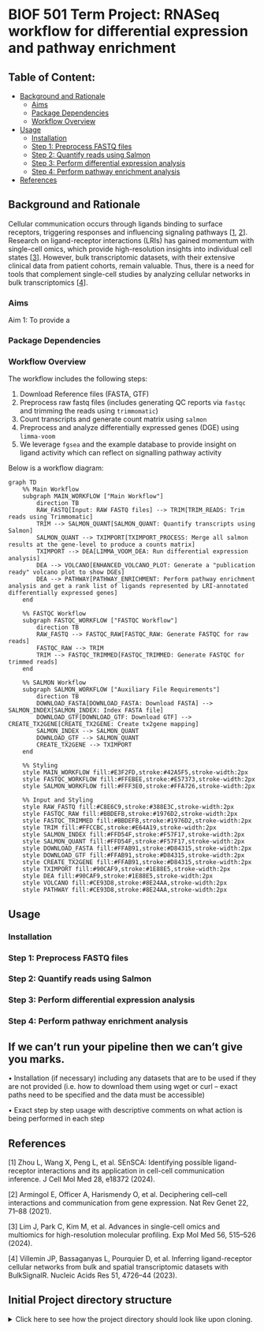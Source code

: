 # BIOF 501 Term Project: RNASeq workflow for differential expression and pathway enrichment 

## Table of Content:
- [Background and Rationale](#background-and-rationale)
    - [Aims](#aims)
    - [Package Dependencies](#package-dependencies)
    - [Workflow Overview](#workflow-overview)
- [Usage](#usage)
    - [Installation](#installation)
    - [Step 1: Preprocess FASTQ files](#step-1-preprocess-fastq-files)
    - [Step 2: Quantify reads using Salmon](#step-2-quantify-reads)
    - [Step 3: Perform differential expression analysis](#step-3-perform-differential-expression-analysis)
    - [Step 4: Perform pathway enrichment analysis](#step-4-perform-pathway-enrichment-analysis)
- [References](#references)

## Background and Rationale
Cellular communication occurs through ligands binding to surface receptors, triggering responses and influencing signaling pathways [[1](#references), [2](#references)]. Research on ligand-receptor interactions (LRIs) has gained momentum with single-cell omics, which provide high-resolution insights into individual cell states [[3](#references)]. However, bulk transcriptomic datasets, with their extensive clinical data from patient cohorts, remain valuable. Thus, there is a need for tools that complement single-cell studies by analyzing cellular networks in bulk transcriptomics [[4](#references)].

### Aims
Aim 1: To provide a 

### Package Dependencies

### Workflow Overview
The workflow includes the following steps:

1. Download Reference files (FASTA, GTF)
2. Preprocess raw fastq files (includes generating QC reports via `fastqc` and trimming the reads using `trimmomatic`)
3. Count transcripts and generate count matrix using `salmon`
4. Preprocess and analyze differentially expressed genes (DGE) using `limma-voom` 
5. We leverage `fgsea` and the example database to provide insight on ligand activity which can reflect on signalling pathway activity

Below is a workflow diagram:

```mermaid
graph TD
    %% Main Workflow
    subgraph MAIN_WORKFLOW ["Main Workflow"]
        direction TB
        RAW_FASTQ[Input: RAW FASTQ files] --> TRIM[TRIM_READS: Trim reads using Trimmomatic]
        TRIM --> SALMON_QUANT[SALMON_QUANT: Quantify transcripts using Salmon]
        SALMON_QUANT --> TXIMPORT[TXIMPORT_PROCESS: Merge all salmon results at the gene-level to produce a counts matrix]
        TXIMPORT --> DEA[LIMMA_VOOM_DEA: Run differential expression analysis]
        DEA --> VOLCANO[ENHANCED_VOLCANO_PLOT: Generate a "publication ready" volcano plot to show DGEs]
        DEA --> PATHWAY[PATHWAY_ENRICHMENT: Perform pathway enrichment analysis and get a rank list of ligands represented by LRI-annotated differentially expressed genes]
    end

    %% FASTQC Workflow
    subgraph FASTQC_WORKFLOW ["FASTQC Workflow"]
        direction TB
        RAW_FASTQ --> FASTQC_RAW[FASTQC_RAW: Generate FASTQC for raw reads] 
        FASTQC_RAW --> TRIM
        TRIM --> FASTQC_TRIMMED[FASTQC_TRIMMED: Generate FASTQC for trimmed reads]
    end

    %% SALMON Workflow
    subgraph SALMON_WORKFLOW ["Auxiliary File Requirements"]
        direction TB
        DOWNLOAD_FASTA[DOWNLOAD_FASTA: Download FASTA] --> SALMON_INDEX[SALMON_INDEX: Index FASTA file]
        DOWNLOAD_GTF[DOWNLOAD_GTF: Download GTF] --> CREATE_TX2GENE[CREATE_TX2GENE: Create tx2gene mapping]
        SALMON_INDEX --> SALMON_QUANT
        DOWNLOAD_GTF --> SALMON_QUANT
        CREATE_TX2GENE --> TXIMPORT
    end

    %% Styling
    style MAIN_WORKFLOW fill:#E3F2FD,stroke:#42A5F5,stroke-width:2px
    style FASTQC_WORKFLOW fill:#FFEBEE,stroke:#E57373,stroke-width:2px
    style SALMON_WORKFLOW fill:#FFF3E0,stroke:#FFA726,stroke-width:2px
    
    %% Input and Styling
    style RAW_FASTQ fill:#C8E6C9,stroke:#388E3C,stroke-width:2px
    style FASTQC_RAW fill:#BBDEFB,stroke:#1976D2,stroke-width:2px
    style FASTQC_TRIMMED fill:#BBDEFB,stroke:#1976D2,stroke-width:2px
    style TRIM fill:#FFCCBC,stroke:#E64A19,stroke-width:2px
    style SALMON_INDEX fill:#FFD54F,stroke:#F57F17,stroke-width:2px
    style SALMON_QUANT fill:#FFD54F,stroke:#F57F17,stroke-width:2px
    style DOWNLOAD_FASTA fill:#FFAB91,stroke:#D84315,stroke-width:2px
    style DOWNLOAD_GTF fill:#FFAB91,stroke:#D84315,stroke-width:2px
    style CREATE_TX2GENE fill:#FFAB91,stroke:#D84315,stroke-width:2px
    style TXIMPORT fill:#90CAF9,stroke:#1E88E5,stroke-width:2px
    style DEA fill:#90CAF9,stroke:#1E88E5,stroke-width:2px
    style VOLCANO fill:#CE93D8,stroke:#8E24AA,stroke-width:2px
    style PATHWAY fill:#CE93D8,stroke:#8E24AA,stroke-width:2px

```
</details>

## Usage
### Installation
### Step 1: Preprocess FASTQ files
### Step 2: Quantify reads using Salmon
### Step 3: Perform differential expression analysis
### Step 4: Perform pathway enrichment analysis

## If we can’t run your pipeline then we can’t give you marks.

• Installation (if necessary) including any datasets that are to be used if they are not provided (i.e. how to download them using wget or curl – exact paths need to be specified and the data must be accessible)

• Exact step by step usage with descriptive comments on what action is being performed in each step

## References

[1] Zhou L, Wang X, Peng L, et al. SEnSCA: Identifying possible ligand-receptor interactions and its application in cell-cell communication inference. J Cell Mol Med 28, e18372 (2024).

[2] Armingol E, Officer A, Harismendy O, et al. Deciphering cell–cell interactions and communication from gene expression. Nat Rev Genet 22, 71–88 (2021).

[3] Lim J, Park C, Kim M, et al. Advances in single-cell omics and multiomics for high-resolution molecular profiling. Exp Mol Med 56, 515–526 (2024).

[4] Villemin JP, Bassaganyas L, Pourquier D, et al. Inferring ligand-receptor cellular networks from bulk and spatial transcriptomic datasets with BulkSignalR. Nucleic Acids Res 51, 4726–44 (2023). 

## Initial Project directory structure
<details>
    <summary> Click here to see how the project directory should look like upon cloning. </summary>

```bash
tree biof501-term_project
├── README.md
├── bin
│   ├── ligand_enrichment_analysis.R
│   ├── limma_voom.R
│   ├── plot_enhancedVolcano.R
│   └── tximport.R
├── data
│   ├── raw
│   │   ├── SRR24360639.sub_1.fastq.gz
│   │   ├── SRR24360639.sub_2.fastq.gz
│   │   ├── SRR24360643.sub_1.fastq.gz
│   │   ├── SRR24360643.sub_2.fastq.gz
│   │   ├── SRR24360647.sub_1.fastq.gz
│   │   ├── SRR24360647.sub_2.fastq.gz
│   │   ├── SRR24360653.sub_1.fastq.gz
│   │   └── SRR24360653.sub_2.fastq.gz
│   └── reference
│       ├── CellChatDB_preprocess.R
│       ├── cellchatv2_mouseLRI.rda
│       └── metadata.csv
├── main.nf
├── modules
│   ├── convert_tx2gene
│   │   └── main.nf
│   ├── diff_exp_analysis
│   │   └── main.nf
│   ├── download_ref
│   │   └── main.nf
│   ├── enhanced_volcano
│   │   └── main.nf
│   ├── fastqc
│   │   └── main.nf
│   ├── fgsea
│   │   └── main.nf
│   ├── salmon
│   │   └── main.nf
│   ├── trim_reads
│   │   └── main.nf
│   └── tximport
│       └── main.nf
├── nextflow.config
├── results
└── run.sh
```
</details>
